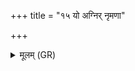 +++
title = "१५ यो अग्निर् नृमणा"

+++
<details><summary>मूलम् (GR)</summary>

+++(PSK 20.53.11a)+++यो अग्निर् नृमणा नाम ब्राह्मणेषु प्रविष्टः ॥
</details>